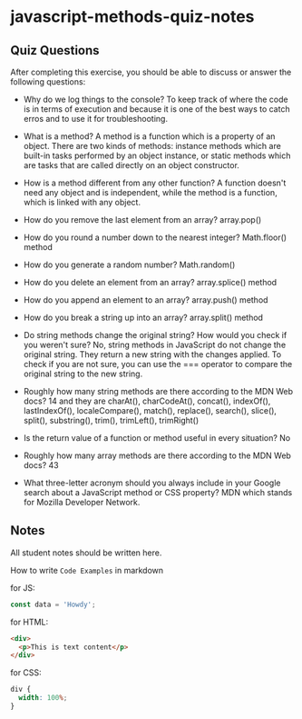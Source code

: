 # javascript-methods-quiz-notes

## Quiz Questions

After completing this exercise, you should be able to discuss or answer the following questions:

- Why do we log things to the console?
  To keep track of where the code is in terms of execution and because it is one of the best ways to catch erros and to use it for troubleshooting.

- What is a method?
  A method is a function which is a property of an object. There are two kinds of methods: instance methods which are built-in tasks performed by an object instance, or static methods which are tasks that are called directly on an object constructor.

- How is a method different from any other function?
  A function doesn't need any object and is independent, while the method is a function, which is linked with any object.

- How do you remove the last element from an array?
  array.pop()

- How do you round a number down to the nearest integer?
  Math.floor() method

- How do you generate a random number?
  Math.random()

- How do you delete an element from an array?
  array.splice() method

- How do you append an element to an array?
  array.push() method

- How do you break a string up into an array?
  array.split() method

- Do string methods change the original string? How would you check if you weren't sure?
  No, string methods in JavaScript do not change the original string. They return a new string with the changes applied.
  To check if you are not sure, you can use the === operator to compare the original string to the new string.

- Roughly how many string methods are there according to the MDN Web docs?
  14 and they are charAt(), charCodeAt(), concat(), indexOf(), lastIndexOf(), localeCompare(), match(), replace(), search(),
  slice(), split(), substring(), trim(), trimLeft(), trimRight()

- Is the return value of a function or method useful in every situation?
  No

- Roughly how many array methods are there according to the MDN Web docs?
  43

- What three-letter acronym should you always include in your Google search about a JavaScript method or CSS property?
  MDN which stands for Mozilla Developer Network.

## Notes

All student notes should be written here.

How to write `Code Examples` in markdown

for JS:

```javascript
const data = 'Howdy';
```

for HTML:

```html
<div>
  <p>This is text content</p>
</div>
```

for CSS:

```css
div {
  width: 100%;
}
```
